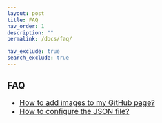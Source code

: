 ```yaml
---
layout: post
title: FAQ
nav_order: 1
description: ""
permalink: /docs/faq/

nav_exclude: true
search_exclude: true
---
```


## FAQ

<ul style="font-size: larger">
    <li>
        <a href="./how-to-add-an-image/">How to add images to my GitHub page?</a>
    </li>
    <li>
        <a href="/docs/faq/how-to-configure-json/">How to configure the JSON file?</a>
    </li>
</ul>
